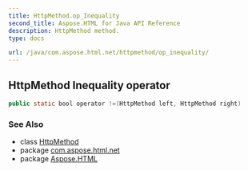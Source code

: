 ```yaml
---
title: HttpMethod.op_Inequality
second_title: Aspose.HTML for Java API Reference
description: HttpMethod method. 
type: docs

url: /java/com.aspose.html.net/httpmethod/op_inequality/
---
```

## HttpMethod Inequality operator

```java
public static bool operator !=(HttpMethod left, HttpMethod right)
```

### See Also

* class [HttpMethod](../)
* package [com.aspose.html.net](../../../com.aspose.html.net/)
* package [Aspose.HTML](../../../)
